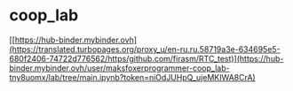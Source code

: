 # coop_lab

[[https://hub-binder.mybinder.ovh](https://translated.turbopages.org/proxy_u/en-ru.ru.58719a3e-634695e5-680f2406-74722d776562/https/github.com/firasm/RTC_test)](https://hub-binder.mybinder.ovh/user/maksfoxerprogrammer-coop_lab-tny8uomx/lab/tree/main.ipynb?token=niOdJUHpQ_ujeMKIWA8CrA)
